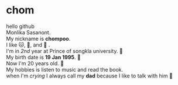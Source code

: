 # chom
hello github  
Monlika Sasanont.  
My nickname is **chompoo**.  
I like :cat:, :tea:, and :candy: .  
I'm in *2nd* year at Prince of songkla university. :book:  
My birth date is **19 Jan 1995**. :cake:  
Now I'm 20 years old. :girl:  
My hobbies is listen to music and read the book.  
when I'm *crying* I always call my **dad** because I like to talk with him :man:


 

